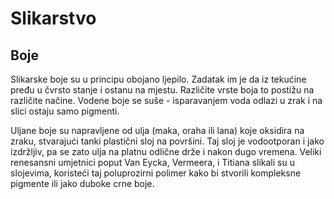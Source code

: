 # Slikarstvo

## Boje

Slikarske boje su u principu obojano ljepilo. Zadatak im je da iz tekućine pređu u čvrsto stanje i ostanu na mjestu. Različite vrste boja to postižu na različite načine. Vodene boje se suše - isparavanjem voda odlazi u zrak i na slici ostaju samo pigmenti.

Uljane boje su napravljene od ulja (maka, oraha ili lana) koje oksidira na zraku, stvarajući tanki plastični sloj na površini. Taj sloj je vodootporan i jako izdržljiv, pa se zato ulja na platnu odlične drže i nakon dugo vremena. Veliki renesansni umjetnici poput Van Eycka, Ver­meera, i Titiana slikali su u slojevima, koristeći taj poluprozirni polimer kako bi stvorili kompleksne pigmente ili jako duboke crne boje.
